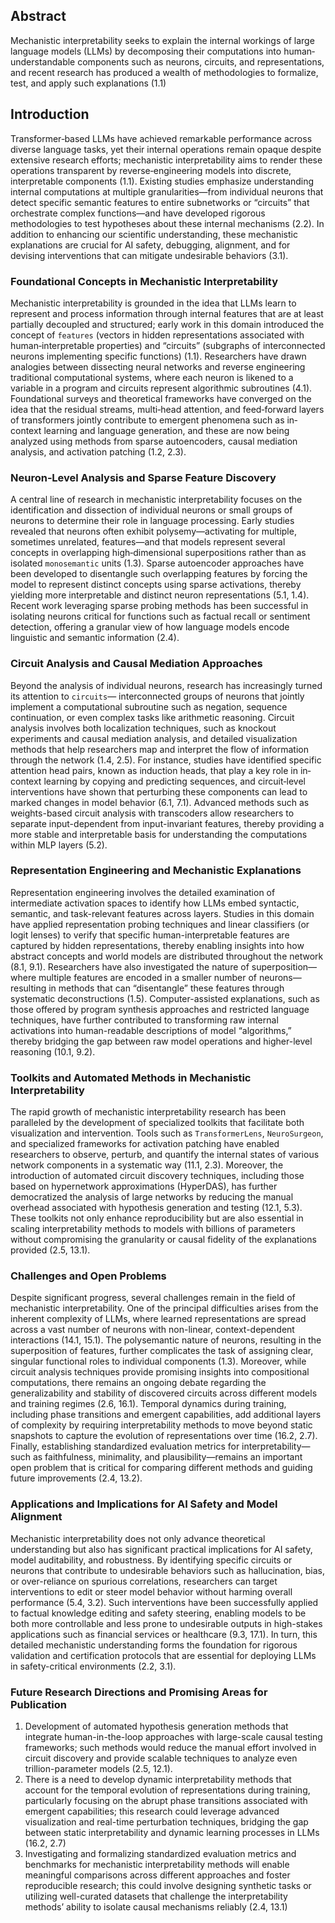 
## Abstract

Mechanistic interpretability seeks to explain the internal workings of large language models (LLMs) by decomposing their computations into human‐understandable components such as neurons, circuits, and representations, and recent research has produced a wealth of methodologies to formalize, test, and apply such explanations (1.1)


## Introduction

Transformer‐based LLMs have achieved remarkable performance across diverse language tasks, yet their internal operations remain opaque despite extensive research efforts; mechanistic interpretability aims to render these operations transparent by reverse‐engineering models into discrete, interpretable components (1.1). Existing studies emphasize understanding internal computations at multiple granularities—from individual neurons that detect specific semantic features to entire subnetworks or “circuits” that orchestrate complex functions—and have developed rigorous methodologies to test hypotheses about these internal mechanisms (2.2). In addition to enhancing our scientific understanding, these mechanistic explanations are crucial for AI safety, debugging, alignment, and for devising interventions that can mitigate undesirable behaviors (3.1).

### Foundational Concepts in Mechanistic Interpretability

Mechanistic interpretability is grounded in the idea that LLMs learn to represent and process information through internal features that are at least partially decoupled and structured; early work in this domain introduced the concept of `features` (vectors in hidden representations associated with human‐interpretable properties) and “circuits” (subgraphs of interconnected neurons implementing specific functions) (1.1). Researchers have drawn analogies between dissecting neural networks and reverse engineering traditional computational systems, where each neuron is likened to a variable in a program and circuits represent algorithmic subroutines (4.1). Foundational surveys and theoretical frameworks have converged on the idea that the residual streams, multi‐head attention, and feed‐forward layers of transformers jointly contribute to emergent phenomena such as in‐context learning and language generation, and these are now being analyzed using methods from sparse autoencoders, causal mediation analysis, and activation patching (1.2, 2.3).

### Neuron‐Level Analysis and Sparse Feature Discovery 

A central line of research in mechanistic interpretability focuses on the identification and dissection of individual neurons or small groups of neurons to determine their role in language processing. Early studies revealed that neurons often exhibit polysemy—activating for multiple, sometimes unrelated, features—and that models represent several concepts in overlapping high‐dimensional superpositions rather than as isolated `monosemantic` units (1.3). Sparse autoencoder approaches have been developed to disentangle such overlapping features by forcing the model to represent distinct concepts using sparse activations, thereby yielding more interpretable and distinct neuron representations (5.1, 1.4). Recent work leveraging sparse probing methods has been successful in isolating neurons critical for functions such as factual recall or sentiment detection, offering a granular view of how language models encode linguistic and semantic information (2.4).

### Circuit Analysis and Causal Mediation Approaches 

Beyond the analysis of individual neurons, research has increasingly turned its attention to `circuits`— interconnected groups of neurons that jointly implement a computational subroutine such as negation, sequence continuation, or even complex tasks like arithmetic reasoning. Circuit analysis involves both localization techniques, such as knockout experiments and causal mediation analysis, and detailed visualization methods that help researchers map and interpret the flow of information through the network (1.4, 2.5). For instance, studies have identified specific attention head pairs, known as induction heads, that play a key role in in‐context learning by copying and predicting sequences, and circuit‐level interventions have shown that perturbing these components can lead to marked changes in model behavior (6.1, 7.1). Advanced methods such as weights-based circuit analysis with transcoders allow researchers to separate input-dependent from input-invariant features, thereby providing a more stable and interpretable basis for understanding the computations within MLP layers (5.2).

### Representation Engineering and Mechanistic Explanations 

Representation engineering involves the detailed examination of intermediate activation spaces to identify how LLMs embed syntactic, semantic, and task-relevant features across layers. Studies in this domain have applied representation probing techniques and linear classifiers (or logit lenses) to verify that specific human-interpretable features are captured by hidden representations, thereby enabling insights into how abstract concepts and world models are distributed throughout the network (8.1, 9.1). Researchers have also investigated the nature of superposition—where multiple features are encoded in a smaller number of neurons—resulting in methods that can “disentangle” these features through systematic deconstructions (1.5). Computer-assisted explanations, such as those offered by program synthesis approaches and restricted language techniques, have further contributed to transforming raw internal activations into human-readable descriptions of model “algorithms,” thereby bridging the gap between raw model operations and higher-level reasoning (10.1, 9.2).

### Toolkits and Automated Methods in Mechanistic Interpretability 

The rapid growth of mechanistic interpretability research has been paralleled by the development of specialized toolkits that facilitate both visualization and intervention. Tools such as `TransformerLens`, `NeuroSurgeon`, and specialized frameworks for activation patching have enabled researchers to observe, perturb, and quantify the internal states of various network components in a systematic way (11.1, 2.3). Moreover, the introduction of automated circuit discovery techniques, including those based on hypernetwork approximations (HyperDAS), has further democratized the analysis of large networks by reducing the manual overhead associated with hypothesis generation and testing (12.1, 5.3). These toolkits not only enhance reproducibility but are also essential in scaling interpretability methods to models with billions of parameters without compromising the granularity or causal fidelity of the explanations provided (2.5, 13.1).

### Challenges and Open Problems 

Despite significant progress, several challenges remain in the field of mechanistic interpretability. One of the principal difficulties arises from the inherent complexity of LLMs, where learned representations are spread across a vast number of neurons with non-linear, context-dependent interactions (14.1, 15.1). The polysemantic nature of neurons, resulting in the superposition of features, further complicates the task of assigning clear, singular functional roles to individual components (1.3). Moreover, while circuit analysis techniques provide promising insights into compositional computations, there remains an ongoing debate regarding the generalizability and stability of discovered circuits across different models and training regimes (2.6, 16.1). Temporal dynamics during training, including phase transitions and emergent capabilities, add additional layers of complexity by requiring interpretability methods to move beyond static snapshots to capture the evolution of representations over time (16.2, 2.7). Finally, establishing standardized evaluation metrics for interpretability—such as faithfulness, minimality, and plausibility—remains an important open problem that is critical for comparing different methods and guiding future improvements (2.4, 13.2).


### Applications and Implications for AI Safety and Model Alignment 

Mechanistic interpretability does not only advance theoretical understanding but also has significant practical implications for AI safety, model auditability, and robustness. By identifying specific circuits or neurons that contribute to undesirable behaviors such as hallucination, bias, or over-reliance on spurious correlations, researchers can target interventions to edit or steer model behavior without harming overall performance (5.4, 3.2). Such interventions have been successfully applied to factual knowledge editing and safety steering, enabling models to be both more controllable and less prone to undesirable outputs in high-stakes applications such as financial services or healthcare (9.3, 17.1). In turn, this detailed mechanistic understanding forms the foundation for rigorous validation and certification protocols that are essential for deploying LLMs in safety-critical environments (2.2, 3.1).

### Future Research Directions and Promising Areas for Publication

1. Development of automated hypothesis generation methods that integrate human-in-the-loop approaches with large-scale causal testing frameworks; such methods would reduce the manual effort involved in circuit discovery and provide scalable techniques to analyze even trillion-parameter models (2.5, 12.1).
2. There is a need to develop dynamic interpretability methods that account for the temporal evolution of representations during training, particularly focusing on the abrupt phase transitions associated with emergent capabilities; this research could leverage advanced visualization and real-time perturbation techniques, bridging the gap between static interpretability and dynamic learning processes in LLMs (16.2, 2.7)
3. Investigating and formalizing standardized evaluation metrics and benchmarks for mechanistic interpretability methods will enable meaningful comparisons across different approaches and foster reproducible research; this could involve designing synthetic tasks or utilizing well-curated datasets that challenge the interpretability methods’ ability to isolate causal mechanisms reliably (2.4, 13.1)






